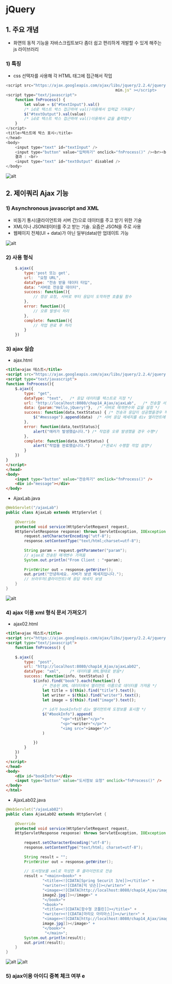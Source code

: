 jQuery
=========

## 1. 주요 개념

* 화면의 동적 기능을 자바스크립트보다 좀더 쉽고 편리하게 개발할 수 있게 해주는  
  js 라이브러리

### 1) 특징

* css 선택자를 사용해 각 HTML 태그에 접근해서 작업

```js
<script src="https://ajax.googleapis.com/ajax/libs/jquery/2.2.4/jquery.
                                                min.js" ></script>
<script type="text/javascript">
	function fnProcess() {
		let value = $("#textInput").val()
        /* id로 텍스트 박스 접근하여 val()이용해서 입력값 가져옴*/
		$("#textOutput").val(value) 
        /* id로 텍스트 박스 접근하여 val()이용해서 값을 출력함*/ 
	}
</script>
<title>텍스트에 박스 표시</title>
</head>
<body>
	<input type="text" id="textInput" />
	<input type="button" value="입력하기" onclick="fnProcess()" /><br><br>
	결과 : <br>
	<input type="text" id="textOutput" disabled /> 
</body>
```

![alt](/assets/images/post/ajax/3.png)

## 2. 제이쿼리 Ajax 기능

### 1) Asynchronous javascript and XML

* 비동기 통시(클라이언트와 서버 간)으로 데이터를 주고 받기 위한 기술
* XML이나 JSON데이터를 주고 받는 기술. 요즘은 JSON을 주로 사용
* 웹페이지 전체(UI + data)가 아닌 일부(data)만 업데이트 가능

![alt](/assets/images/post/ajax/5.png)

### 2) 사용 형식

```js
    $.ajax({
        type:'post 또는 get',
        url:  "요청 URL",
        dataType: "전송 받을 데이터 타입",
        data: "서버로 전송할 데이터",
        success: function(){
            // 정상 요청, 서버로 부터 응답이 도착하면 호출될 함수
        },
        error: function(){
            // 오류 발생시 처리 
        },
        complete: function(){
            // 작업 완료 후 처리
        }
    })
```

### 3) ajax 실습

* ajax.html

```html
<title>ajax 테스트</title>
<script src="https://ajax.googleapis.com/ajax/libs/jquery/2.2.4/jquery.min.js" ></script>
<script type="text/javascript">
function fnProcess(){
	$.ajax({
		type: "get",
		dataType: "text",	/* 응답 데이터를 텍스트로 지정 */
		url: "http://localhost:8080/chap14_Ajax/ajaxLab",	/* 전송할 서블릿 지정*/
		data: {param:"Hello,jQuery!"},	/* 서버로 매개변수와 값을 설정 */
		success: function(data,textStatus) { /* 전송과 응답이 성공했을경우 작업 설정*/
		    $("#message").append(data)	/* 서버 응답 메세지를 div 엘리먼트에 표신*/
		},
		error: function(data,textStatus){
			alert("에러가 발생했습니다.") /* 작업중 오류 발생했을 경우 수행*/
		},
		complete: function(data,textStatus) {
			alert("작업을 완료했습니다.")	 /*완료시 수행할 작업 설정*/
		}
	})
}
</script>
</head>
<body>
	<input type="button" value="전송하기" onclick="fnProcess()" />
	<div id="message"></div>
</body>
```

* AjaxLab.java

```java
@WebServlet("/ajaxLab")
public class AjaxLab extends HttpServlet {
	
	@Override
	protected void service(HttpServletRequest request, 
    HttpServletResponse response) throws ServletException, IOException {
		request.setCharacterEncoding("utf-8");
		response.setContentType("text/html;charset=utf-8");
		
		String param = request.getParameter("param");	
        // ajax로 전송된 매개변수 가져옴
		System.out.println("From Client : "+param);
		
		PrintWriter out = response.getWriter();
		out.print("안녕하세요. 서버가 보낸 메세지입니다.");	
        // 브라우저(클라이언트)에 응답 메세지 보냄
	}
}

```

![alt](/assets/images/post/ajax/6.png)

### 4) ajax 이용 xml 형식 문서 가져오기

* ajax02.html

```html
<title>ajax 테스트</title>
<script src="https://ajax.googleapis.com/ajax/libs/jquery/2.2.4/jquery.min.js" ></script>
<script type="text/javascript">
	function fnProcess() {
		
	$.ajax({
		type: "post",
		url: "http://localhost:8080/chap14_Ajax/ajaxLab02",
		dataType: "xml",	/* 데이터를 XML형태로 받음*/
		success: function(info, textStatus) {
			$(info).find("book").each(function() {
				/* 전송된 XML 데이터에서 엘리먼트 이름으로 데이터를 가져옴 */
				let title = $(this).find("title").text();
				let writer = $(this).find("writer").text();
				let image = $(this).find("image").text();
				
				/* id가 bookInfo인 div 엘리먼트에 도정보를 표시함 */
				$("#bookInfo").append(
						"<p>"+title+"</p>"+	
						"<p>"+writer+"</p>"+	
						"<img src="+image+"/>"	
				)
				
			})
		}
	})
	}
</script>
</head>
<body>
	<div id="bookInfo"></div>
	<input type="button" value="도서정보 요청" onclick="fnProcess()" />
</body>
</html>
```

* AjaxLab02.java

```java
@WebServlet("/ajaxLab02")
public class AjaxLab02 extends HttpServlet {
	
	@Override
	protected void service(HttpServletRequest request, 
    HttpServletResponse response) throws ServletException, IOException {
		
		request.setCharacterEncoding("utf-8");
		response.setContentType("text/html; charset=utf-8");
		
		String result = "";
		PrintWriter out = response.getWriter();
		
		// 도서정보를 xml로 작성한 후 클라이언트로 전송
		result = "<main><book>" +
				"<title><![CDATA[Spring Securit 3/e]]></title>" +
				"<writer><![CDATA[믹 넛슨]]></writer>" +
				"<image><![CDATA[http://localhost:8080/chap14_Ajax/image/
                image2.jpg]]></image>" +
				"</book>"+
				"<book>"+
				"<title><![CDATA[함수형 코틀린]]></title>" +
				"<writer><![CDATA[마리오 아리아스]]></writer>" +
				"<image><![CDATA[http://localhost:8080/chap14_Ajax/image/
                image.jpg]]></image>" +
				"</book>"+
				 "</main>";
		System.out.println(result);
		out.print(result);
	}
}
```

![alt](/assets/images/post/ajax/7.png)
![alt](/assets/images/post/ajax/8.png)


### 5) ajax이용 아이디 중복 체크 여부 e

